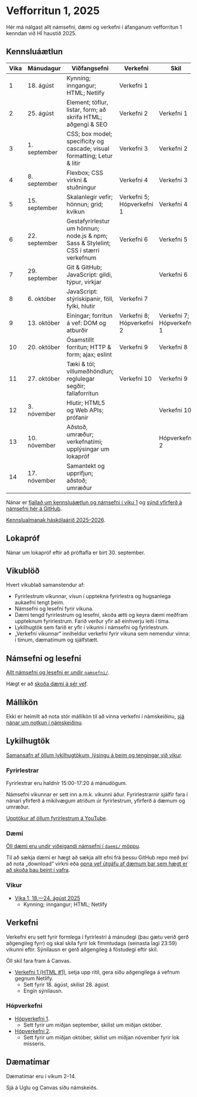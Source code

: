 # Vefforritun 1, 2025

Hér má nálgast allt námsefni, dæmi og verkefni í áfanganum vefforritun 1 kenndan við HÍ haustið 2025.

## Kennsluáætlun

| Vika | Mánudagur     | Viðfangsefni                                                                        | Verkefni                  | Skil                      |
| ---- | ------------- | ----------------------------------------------------------------------------------- | ------------------------- | ------------------------- |
| 1    | 18. ágúst     | Kynning; inngangur; HTML; Netlify                                                   | Verkefni 1                |                           |
| 2    | 25. ágúst     | Element; töflur, listar, form; að skrifa HTML; aðgengi & SEO                        | Verkefni 2                | Verkefni 1                |
| 3    | 1. september  | CSS; box model; specificity og cascade; visual formatting; Letur & litir            | Verkefni 3                | Verkefni 2                |
| 4    | 8. september  | Flexbox; CSS virkni & stuðningur                                                    | Verkefni 4                | Verkefni 3                |
| 5    | 15. september | Skalanlegir vefir; hönnun; grid; kvikun                                             | Verkefni 5; Hópverkefni 1 | Verkefni 4                |
| 6    | 22. september | Gestafyrirlestur um hönnun; node.js & npm; Sass & Stylelint; CSS í stærri verkefnum | Verkefni 6                | Verkefni 5                |
| 7    | 29. september | Git & GitHub; JavaScript: gildi, týpur, virkjar                                     |                           | Verkefni 6                |
| 8    | 6. október    | JavaScript: stýriskipanir, föll, fylki, hlutir                                      | Verkefni 7                |                           |
| 9    | 13. október   | Einingar; forritun á vef: DOM og atburðir                                           | Verkefni 8; Hópverkefni 2 | Verkefni 7; Hópverkefni 1 |
| 10   | 20. október   | Ósamstillt forritun; HTTP & form; ajax; eslint                                      | Verkefni 9                | Verkefni 8                |
| 11   | 27. október   | Tæki & tól; villumeðhöndlun; reglulegar segðir; fallaforritun                       | Verkefni 10               | Verkefni 9                |
| 12   | 3. nóvember   | Hlutir; HTML5 og Web APIs; prófanir                                                 |                           | Verkefni 10               |
| 13   | 10. nóvember  | Aðstoð, umræður; verkefnatími; upplýsingar um lokapróf                              |                           | Hópverkefni 2             |
| 14   | 17. nóvember  | Samantekt og upprifjun; aðstoð; umræður                                             |                           |                           |

Nánar er [fjallað um kennsluáætlun og námsefni í viku 1](vikur/vika-01.md) og [sýnd yfirferð á námsefni hér á GitHub](https://youtu.be/TODO).

[Kennslualmanak háskólaárið 2025–2026](https://ugla.hi.is/kennsluskra/index.php?tab=skoli&chapter=content&id=56025&kennsluar=2025).

## Lokapróf

Nánar um lokapróf eftir að próftafla er birt 30. september.

## Vikublöð

Hvert vikublað samanstendur af:

- Fyrirlestrum vikunnar, vísun í upptekna fyrirlestra og hugsanlega aukaefni tengt þeim.
- Námsefni og lesefni fyrir vikuna.
- Dæmi tengd fyrirlestrum og lesefni, skoða ætti og keyra dæmi meðfram uppteknum fyrirlestrum. Farið verður yfir að einhverju leiti í tíma.
- Lykilhugtök sem farið er yfir í vikunni í námsefni og fyrirlestrum.
- „Verkefni vikunnar“ inniheldur verkefni fyrir vikuna sem nemendur vinna: í tímum, dæmatímum og sjálfstætt.

## Námsefni og lesefni

[Allt námsefni og lesefni er undir `namsefni/`](/namsefni).

Hægt er að [skoða dæmi á sér vef](https://vefforritun.github.io/vef1-2025/).

## Mállíkön

Ekki er heimilt að nota stór mállíkön til að vinna verkefni í námskeiðinu, [sjá nánar um notkun í námskeiðinu](./mallikon.md).

## Lykilhugtök

[Samansafn af öllum lykilhugtökum, lýsingu á þeim og tengingar við vikur](./lykilhugtok.md).

### Fyrirlestrar

Fyrirlestrar eru haldnir 15:00-17:20 á mánudögum.

Námsefni vikunnar er sett inn a.m.k. vikunni áður. Fyrirlestrarnir sjálfir fara í nánari yfirferð á mikilvægum atriðum úr fyrirlestrum, yfirferð á dæmum og umræður.

[Upptökur af öllum fyrirlestrum á YouTube](https://www.youtube.com/playlist?list=PLRj-ccg8iozwEK4e5aBhLHwX0F1xslYu7).

### Dæmi

[Öll dæmi eru undir viðeigandi námsefni í `daemi/` möppu](/namsefni).

Til að sækja dæmi er hægt að sækja allt efni frá þessu GitHub repo með því að nota „download“ virkni eða [opna vef útgáfu af dæmum þar sem hægt er að skoða þau beint í vafra](https://vefforritun.github.io/vef1-2025/daemi/).

### Vikur

- [Vika 1, 18.—24. ágúst 2025](vikur/vika-01.md)
  - Kynning; inngangur; HTML; Netlify

## Verkefni

Verkefni eru sett fyrir formlega í fyrirlestri á mánudegi (þau gætu verið gerð aðgengileg fyrr) og skal skila fyrir lok fimmtudags (seinasta lagi 23:59) vikunni eftir. Sýnilausn er gerð aðgengileg á föstudegi eftir skil.

Öll skil fara fram á Canvas.

- [Verkefni 1 (HTML #1)](https://github.com/vefforritun/vef1-2025-v1), setja upp ritil, gera síðu aðgengilega á vefnum gegnum Netlify.
  - Sett fyrir 18. ágúst, skilist 28. ágúst.
  - Engin sýnilausn.

### Hópverkefni

- [Hópverkefni 1](https://github.com/vefforritun/vef1-2025-h1).
  - Sett fyrir um miðjan september, skilist um miðjan október.
- [Hópverkefni 2](https://github.com/vefforritun/vef1-2025-h2).
  - Sett fyrir um miðjan október, skilist um miðjan nóvember fyrir lok misseris.

## Dæmatímar

Dæmatímar eru í vikum 2–14.

Sjá á Uglu og Canvas síðu námskeiðs.
